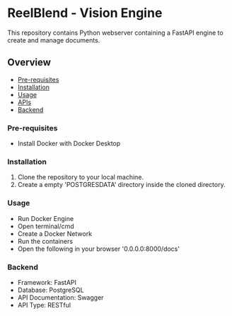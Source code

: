 # ReelBlend - Vision Engine

This repository contains Python webserver containing a FastAPI engine to create and manage documents.


## Overview
- [Pre-requisites](#pre-requisites)
- [Installation](#installation)
- [Usage](#usage)
- [APIs](#APIs)
- [Backend](#Backend)

### Pre-requisites

- Install Docker with Docker Desktop


### Installation

1. Clone the repository to your local machine.
2. Create a empty 'POSTGRESDATA' directory inside the cloned directory.


### Usage

- Run Docker Engine
- Open terminal/cmd
- Create a Docker Network
- Run the containers
- Open the following in your browser '0.0.0.0:8000/docs'


### Backend

- Framework: FastAPI
- Database: PostgreSQL
- API Documentation: Swagger
- API Type: RESTful

